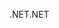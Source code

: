 <span data-ttu-id="d9f72-101">.NET</span><span class="sxs-lookup"><span data-stu-id="d9f72-101">.NET</span></span>